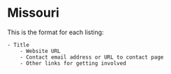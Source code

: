 # Missouri

This is the format for each listing:

```
- Title
    - Website URL
    - Contact email address or URL to contact page
    - Other links for getting involved
```